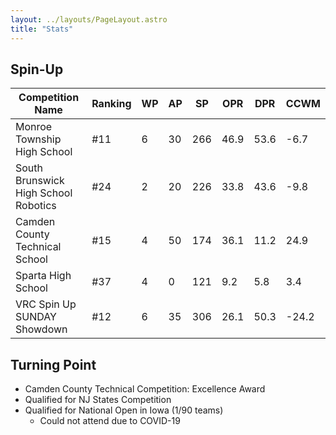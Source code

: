 ```yaml
---
layout: ../layouts/PageLayout.astro
title: "Stats"
---
```


## Spin-Up

| Competition Name                     | Ranking | WP  | AP  | SP  | OPR  | DPR  | CCWM  |
| ------------------------------------ | ------- | --- | --- | --- | ---- | ---- | ----- |
| Monroe Township High School          | #11     | 6   | 30  | 266 | 46.9 | 53.6 | -6.7  |
| South Brunswick High School Robotics | #24     | 2   | 20  | 226 | 33.8 | 43.6 | -9.8  |
| Camden County Technical School       | #15     | 4   | 50  | 174 | 36.1 | 11.2 | 24.9  |
| Sparta High School                   | #37     | 4   | 0   | 121 | 9.2  | 5.8  | 3.4   |
| VRC Spin Up SUNDAY Showdown          | #12     | 6   | 35  | 306 | 26.1 | 50.3 | -24.2 |

## Turning Point

- Camden County Technical Competition: Excellence Award
- Qualified for NJ States Competition
- Qualified for National Open in Iowa (1/90 teams)
  - Could not attend due to COVID-19

